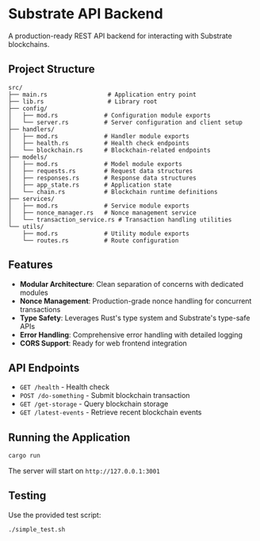 # Substrate API Backend

A production-ready REST API backend for interacting with Substrate blockchains.

## Project Structure

```
src/
├── main.rs                 # Application entry point
├── lib.rs                  # Library root
├── config/
│   ├── mod.rs             # Configuration module exports
│   └── server.rs          # Server configuration and client setup
├── handlers/
│   ├── mod.rs             # Handler module exports
│   ├── health.rs          # Health check endpoints
│   └── blockchain.rs      # Blockchain-related endpoints
├── models/
│   ├── mod.rs             # Model module exports
│   ├── requests.rs        # Request data structures
│   ├── responses.rs       # Response data structures
│   ├── app_state.rs       # Application state
│   └── chain.rs           # Blockchain runtime definitions
├── services/
│   ├── mod.rs             # Service module exports
│   ├── nonce_manager.rs   # Nonce management service
│   └── transaction_service.rs # Transaction handling utilities
└── utils/
    ├── mod.rs             # Utility module exports
    └── routes.rs          # Route configuration
```

## Features

- **Modular Architecture**: Clean separation of concerns with dedicated modules
- **Nonce Management**: Production-grade nonce handling for concurrent transactions
- **Type Safety**: Leverages Rust's type system and Substrate's type-safe APIs
- **Error Handling**: Comprehensive error handling with detailed logging
- **CORS Support**: Ready for web frontend integration

## API Endpoints

- `GET /health` - Health check
- `POST /do-something` - Submit blockchain transaction
- `GET /get-storage` - Query blockchain storage
- `GET /latest-events` - Retrieve recent blockchain events

## Running the Application

```bash
cargo run
```

The server will start on `http://127.0.0.1:3001`

## Testing

Use the provided test script:

```bash
./simple_test.sh
```
